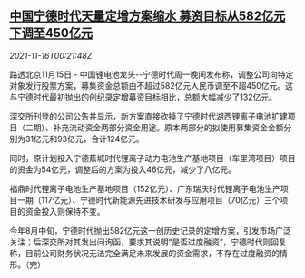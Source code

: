 <!--1637022662000-->
[中国宁德时代天量定增方案缩水 募资目标从582亿元下调至450亿元](https://cn.reuters.com/article/amperex-fundraising-changes-1115-mon-idCNKBS2I1018)
------

<div><i>2021-11-16T00:21:48Z</i></div><p>路透北京11月15日 - 中国锂电池龙头--宁德时代周一晚间发布称，调整公司向特定对象发行股票方案，募集资金总额由不超过582亿元人民币调至不超450亿元。这与宁德时代最初抛出的创纪录定增募资目标相比，总额大幅减少了132亿元。</p><p>深交所刊登的公司公告并显示，新方案直接砍掉了宁德时代湖西锂离子电池扩建项目（二期）、补充流动资金两部分资金用途。原本两部分的拟使用募集资金金额分别为31亿元和93亿元，合计124亿元。</p><p>同时，原计划投入宁德蕉城时代锂离子动力电池生产基地项目（车里湾项目）项目的资金为54亿元，调整后的方案为投入46亿元，减少了八亿元。</p><p>福鼎时代锂离子电池生产基地项目（152亿元）、广东瑞庆时代锂离子电池生产项目一期（117亿元）、宁德时代新能源先进技术研发与应用项目（70亿元）三个项目的资金投入则保持不变。</p><p>今年8月中旬，宁德时代抛出582亿元这一创历史记录的定增方案，引发市场广泛关注；后深交所对其发出问询函，要求其说明“是否过度融资”，宁德时代则回复称，目前公司财务状况无法完全满足未来发展的资金需求，不存在过度融资的情形。（完）</p>
